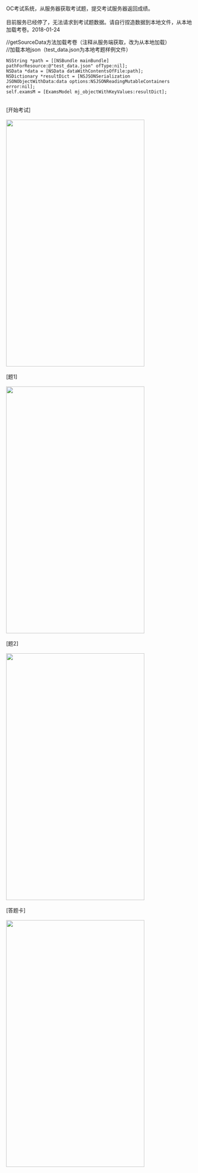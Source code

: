 <br>OC考试系统，从服务器获取考试题，提交考试服务器返回成绩。<br/>
<br>目前服务已经停了，无法请求到考试题数据。请自行捏造数据到本地文件，从本地加载考卷。2018-01-24<br/>

//getSourceData方法加载考卷（注释从服务端获取，改为从本地加载）<br/>
//加载本地json（test_data.json为本地考题样例文件）<br/>

    NSString *path = [[NSBundle mainBundle] pathForResource:@"test_data.json" ofType:nil];
    NSData *data = [NSData dataWithContentsOfFile:path];
    NSDictionary *resultDict = [NSJSONSerialization JSONObjectWithData:data options:NSJSONReadingMutableContainers error:nil];
    self.examsM = [ExamsModel mj_objectWithKeyValues:resultDict];

<br>[开始考试]<br/><br><img src="https://github.com/BigZhanghan/XMTest/blob/master/XMTest/ScreenShoot/IMG_0552.PNG" width = "375" height = "667" /><br/>
<br>[题1]<br/><br><img src="https://github.com/BigZhanghan/XMTest/blob/master/XMTest/ScreenShoot/IMG_0555.PNG" width = "375" height = "667" /><br/>
<br>[题2]<br/><br><img src="https://github.com/BigZhanghan/XMTest/blob/master/XMTest/ScreenShoot/IMG_E0554.JPG" width = "375" height = "667" /><br/>
<br>[答题卡]<br/><br><img src="https://github.com/BigZhanghan/XMTest/blob/master/XMTest/ScreenShoot/IMG_0553.PNG" width = "375" height = "667" /><br/>
